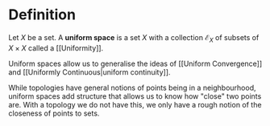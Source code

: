 # Definition

Let $X$ be a set. A **uniform space** is a set $X$ with a collection $\mathcal{E}_{X}$ of subsets of $X \times X$ called a [[Uniformity]].

Uniform spaces allow us to generalise the ideas of [[Uniform Convergence]] and [[Uniformly Continuous|uniform continuity]].

While topologies have general notions of points being in a neighbourhood, uniform spaces add structure that allows us to know how "close" two points are. With a topology we do not have this, we only have a rough notion of the closeness of points to sets.